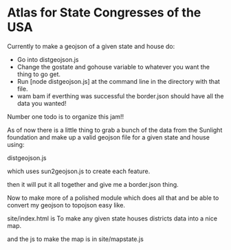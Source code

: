 # Atlas for State Congresses of the USA

Currently to make a geojson of a given state and house do:
  - Go into distgeojson.js
  - Change the gostate and gohouse variable to whatever you want the thing to go get.
  - Run [node distgeojson.js] at the command line in the directory with that file.
  - wam bam if everthing was successful the border.json should have all the data you wanted!


Number one todo is to organize this jam!!

As of now there is a little thing to grab a bunch of the data from the Sunlight foundation and make up a valid geojson file for a given state and house using:


distgeojson.js

which uses sun2geojson.js to create each feature.

then it will put it all together and give me a border.json thing.

Now to make more of a polished module which does all that and be able to convert my geojson to topojson easy like.



site/index.html is To make any given state houses districts data into a nice map.

and the js to make the map is in site/mapstate.js
